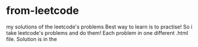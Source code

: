 # from-leetcode
my solutions of the leetcode's problems
Best way to learn is to practise! So i take leetcode's problems and do them!
Each problem in one different .html file. Solution is in the <script> section.
